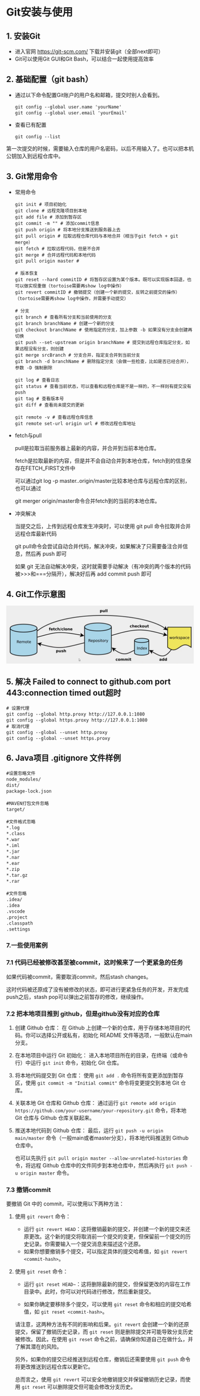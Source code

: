 # Git安装与使用

## 1. 安装Git

- 进入官网 https://git-scm.com/ 下载并安装git（全部next即可）
- Git可以使用Git GUI和Git Bash，可以结合一起使用提高效率

## 2. 基础配置（git bash）

- 通过以下命令配置Git账户的用户名和邮箱，提交时别人会看到。

  ```shell
  git config --global user.name 'yourName'
  git config --global user.email 'yourEmail'
  ```

- 查看已有配置

  ```shell
  git config --list
  ```

第一次提交的时候，需要输入仓库的用户名密码，以后不用输入了。也可以把本机公钥加入到远程仓库中。

## 3. Git常用命令

- 常用命令

  ```shell
  git init # 项目初始化 
  git clone # 远程克隆项目到本地 
  git add file # 添加到暂存区 
  git commit -m "" # 添加commit信息 
  git push origin # 将本地分支推送到服务器上去 
  git pull origin # 拉取远程仓库代码与本地合并（相当于git fetch + git merge）
  git fetch # 拉取远程代码，但是不合并
  git merge # 合并远程代码和本地代码
  git pull origin master # 
  
  # 版本恢复
  git reset --hard commitID # 将暂存区设置为某个版本。既可以实现版本回退，也可以做实现重做（tortoise需要再show log中操作）
  git revert commitID # 撤销提交（创建一个新的提交，反转之前提交的操作）（tortoise需要再show log中操作，并需要手动提交）
  
  # 分支
  git branch # 查看所有分支和当前使用的分支
  git branch branchName # 创建一个新的分支
  git checkout branchName # 使用指定的分支，加上参数 -b 如果没有分支会创建再切换
  git push --set-upstream origin branchName # 提交到远程仓库指定分支，如果远程没有分支，则创建
  git merge srcBranch # 分支合并，指定支合并到当前分支
  git branch -d branchName # 删除指定分支（会做一些检查，比如是否已经合并），参数 -D 强制删除
  
  git log # 查看日志 
  git status # 查看当前状态，可以查看和远程仓库是不是一样的，不一样则有提交没有push
  git tag # 查看版本号 
  git diff # 查看尚未提交的更新
  
  git remote -v # 查看远程仓库信息
  git remote set-url origin url # 修改远程仓库地址
  ```

- fetch与pull

  pull是拉取当前服务器上最新的内容，并合并到当前本地仓库。

  fetch是拉取最新的内容，但是并不会自动合并到本地仓库，fetch到的信息保存在FETCH_FIRST文件中

  可以通过git log -p master..origin/master比较本地仓库与远程仓库的区别，也可以通过

  git merger origin/master命令合并fetch到的当前的本地仓库。
  
- 冲突解决

  当提交之后，上传到远程仓库发生冲突时，可以使用 git pull 命令拉取并合并远程仓库最新代码
  
  git pull命令会尝试自动合并代码，解决冲突，如果解决了只需要备注合并信息，然后再 push 即可
  
  如果 git 无法自动解决冲突，这时就需要手动解决（有冲突的两个版本的代码被>>>和===分隔开），解决好后再 add commit push 即可

## 4. Git工作示意图

![image-20220323202621424](images/git-construction.png)

## 5. 解决 Failed to connect to github.com port 443:connection timed out超时
```shell
# 设置代理
git config --global http.proxy http://127.0.0.1:1080
git config --global https.proxy http://127.0.0.1:1080
# 取消代理
git config --global --unset http.proxy
git config --global --unset https.proxy
```

## 6. Java项目 .gitignore 文件样例

```
#设置忽略文件
node_modules/
dist/
package-lock.json

#MAVEN打包文件忽略
target/

#文件格式忽略
*.log
*.class
*.war
*.iml
*.jar
*.nar
*.ear
*.zip
*.tar.gz
*.rar

#文件忽略
.idea/
.idea
.vscode
.project
.classpath
.settings

```

### 7.一些使用案例

### 7.1 代码已经被修改甚至被commit，这时候来了一个更紧急的任务

如果代码被commit，需要取消commit，然后stash changes。

这时代码被还原成了没有被修改的状态，即可进行更紧急任务的开发，开发完成push之后，stash pop可以弹出之前暂存的修改，继续操作。

### 7.2 把本地项目推到 github，但是github没有对应的仓库

1. 创建 Github 仓库： 在 Github 上创建一个新的仓库，用于存储本地项目的代码。你可以选择公开或私有，初始化 README 文件等选项，一般默认在main分支。

2. 在本地项目中运行 Git 初始化： 进入本地项目所在的目录，在终端（或命令行）中运行 `git init` 命令，初始化 Git 仓库。

3. 将本地代码提交到 Git 仓库： 使用 `git add .` 命令将所有变更添加到暂存区，使用 `git commit -m "Initial commit"` 命令将变更提交到本地 Git 仓库。

4. 关联本地 Git 仓库和 Github 仓库： 通过运行 `git remote add origin https://github.com/your-username/your-repository.git` 命令，将本地 Git 仓库与 Github 仓库关联起来。

5. 推送本地代码到 Github 仓库： 最后，运行 `git push -u origin main/master` 命令（一般main或者master分支），将本地代码推送到 Github 仓库中。

   也可以先执行 `git pull origin master --allow-unrelated-histories` 命令，将远程 Github 仓库中的文件同步到本地仓库中，然后再执行 `git push -u origin master` 命令。

### 7.3 撤销commit

要撤销 Git 中的 commit，可以使用以下两种方法：

1. 使用 `git revert` 命令：

   - 运行 `git revert HEAD`：这将撤销最新的提交，并创建一个新的提交来还原更改。这个新的提交将取消前一个提交的变更，但保留前一个提交的历史记录。你需要输入一个提交消息来描述这个还原。
   - 如果你想要撤销多个提交，可以指定具体的提交哈希值，如 `git revert <commit-hash>`。

2. 使用 `git reset` 命令：

   - 运行 `git reset HEAD~`：这将删除最新的提交，但保留更改的内容在工作目录中。此时，你可以对代码进行修改，然后重新提交。

   - 如果你确定要移除多个提交，可以使用 `git reset` 命令和相应的提交哈希值，如 `git reset <commit-hash>`。

     

   请注意，这两种方法有不同的影响和后果。`git revert` 会创建一个新的还原提交，保留了撤销历史记录，而 `git reset` 则是删除提交并可能导致分支历史被修改。因此，在使用 `git reset` 命令之前，请确保你知道自己在做什么，并了解其潜在的风险。

   另外，如果你的提交已经推送到远程仓库，撤销后还需要使用 `git push` 命令将更改推送到远程仓库以更新它。

   总而言之，使用 `git revert` 可以安全地撤销提交并保留撤销历史记录，而使用 `git reset` 可以删除提交但可能会修改分支历史。

   



